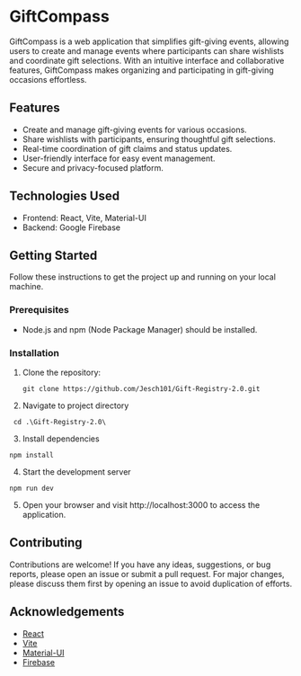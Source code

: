 # GiftCompass

GiftCompass is a web application that simplifies gift-giving events, allowing users to create and manage events where participants can share wishlists and coordinate gift selections. With an intuitive interface and collaborative features, GiftCompass makes organizing and participating in gift-giving occasions effortless.

## Features

- Create and manage gift-giving events for various occasions.
- Share wishlists with participants, ensuring thoughtful gift selections.
- Real-time coordination of gift claims and status updates.
- User-friendly interface for easy event management.
- Secure and privacy-focused platform.

## Technologies Used

- Frontend: React, Vite, Material-UI
- Backend: Google Firebase

## Getting Started

Follow these instructions to get the project up and running on your local machine.

### Prerequisites

- Node.js and npm (Node Package Manager) should be installed.

### Installation

1. Clone the repository:

   ```shell
   git clone https://github.com/Jesch101/Gift-Registry-2.0.git
   ```
2. Navigate to project directory
  ```shell
   cd .\Gift-Registry-2.0\ 
   ```
3. Install dependencies
  ```shell
  npm install
  ```
4. Start the development server
  ```shell
  npm run dev
  ```
5. Open your browser and visit http://localhost:3000 to access the application.

## Contributing

Contributions are welcome! If you have any ideas, suggestions, or bug reports, please open an issue or submit a pull request. For major changes, please discuss them first by opening an issue to avoid duplication of efforts.

## Acknowledgements

- [React](https://reactjs.org/)
- [Vite](https://vitejs.dev/)
- [Material-UI](https://mui.com/)
- [Firebase](https://firebase.google.com/)

